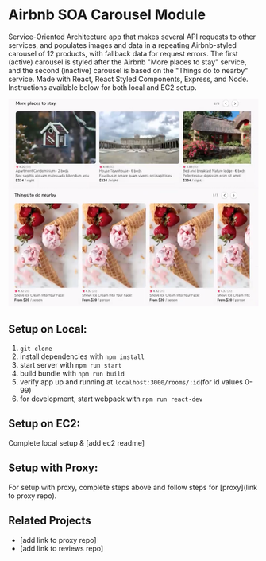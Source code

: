 # Airbnb SOA Carousel Module
Service-Oriented Architecture app that makes several API requests to other services, and populates images and data in a repeating Airbnb-styled carousel of 12 products, with fallback data for request errors. The first (active) carousel is styled after the Airbnb "More places to stay" service, and the second (inactive) carousel is based on the "Things do to nearby" service. Made with React, React Styled Components, Express, and Node. Instructions available below for both local and EC2 setup.

<p align="center">
<img src="screenshot.png" width="600"/>
</p>

## Setup on Local:

1. `git clone`
1. install dependencies with `npm install`
1. start server with `npm run start`
1. build bundle with `npm run build`
1. verify app up and running at `localhost:3000/rooms/:id`(for id values 0-99)
1. for development, start webpack with `npm run react-dev`

## Setup on EC2:
Complete local setup & [add ec2 readme]

## Setup with Proxy:

For setup with proxy, complete steps above and follow steps for [proxy](link to proxy repo).

## Related Projects

  - [add link to proxy repo]
  - [add link to reviews repo]
